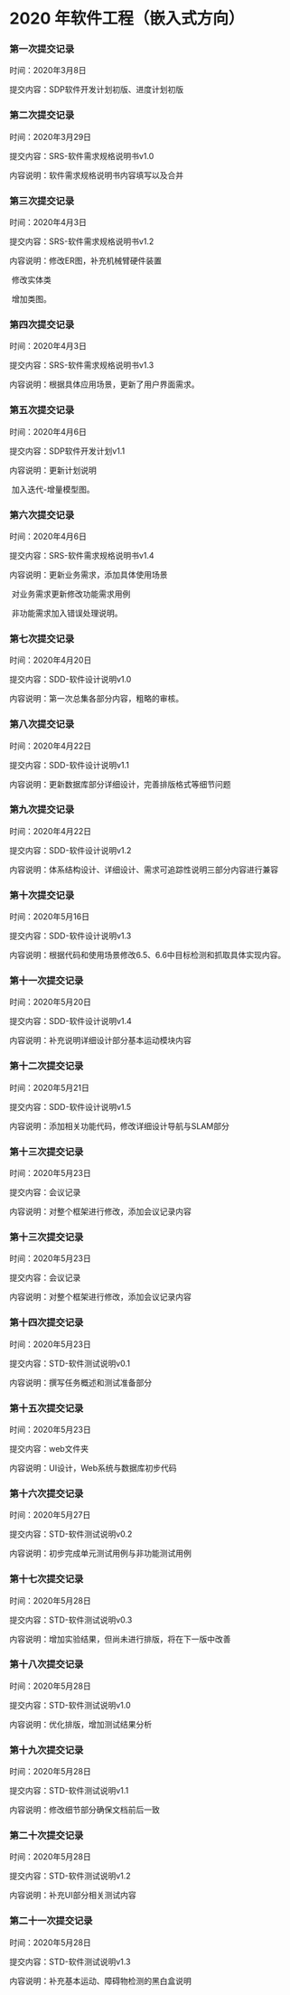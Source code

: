 # 2020 年软件工程（嵌入式方向）

### 第一次提交记录

时间：2020年3月8日

提交内容：SDP软件开发计划初版、进度计划初版

###

### 第二次提交记录

时间：2020年3月29日

提交内容：SRS-软件需求规格说明书v1.0

内容说明：软件需求规格说明书内容填写以及合并

### 

### 第三次提交记录

时间：2020年4月3日

提交内容：SRS-软件需求规格说明书v1.2

内容说明：修改ER图，补充机械臂硬件装置

​		修改实体类

​		增加类图。

###

### 第四次提交记录

时间：2020年4月3日

提交内容：SRS-软件需求规格说明书v1.3

内容说明：根据具体应用场景，更新了用户界面需求。

### 

### 第五次提交记录

时间：2020年4月6日

提交内容：SDP软件开发计划v1.1

内容说明：更新计划说明

​		加入迭代-增量模型图。

###

### 第六次提交记录

时间：2020年4月6日

提交内容：SRS-软件需求规格说明书v1.4

内容说明：更新业务需求，添加具体使用场景

​		对业务需求更新修改功能需求用例

​		非功能需求加入错误处理说明。

###

### 第七次提交记录

时间：2020年4月20日

提交内容：SDD-软件设计说明v1.0

内容说明：第一次总集各部分内容，粗略的审核。

###

### 第八次提交记录

时间：2020年4月22日

提交内容：SDD-软件设计说明v1.1

内容说明：更新数据库部分详细设计，完善排版格式等细节问题

###

### 第九次提交记录

时间：2020年4月22日

提交内容：SDD-软件设计说明v1.2

内容说明：体系结构设计、详细设计、需求可追踪性说明三部分内容进行兼容

###

### 第十次提交记录

时间：2020年5月16日

提交内容：SDD-软件设计说明v1.3

内容说明：根据代码和使用场景修改6.5、6.6中目标检测和抓取具体实现内容。

###

### 第十一次提交记录

时间：2020年5月20日

提交内容：SDD-软件设计说明v1.4

内容说明：补充说明详细设计部分基本运动模块内容

###

### 第十二次提交记录

时间：2020年5月21日

提交内容：SDD-软件设计说明v1.5

内容说明：添加相关功能代码，修改详细设计导航与SLAM部分

###

### 第十三次提交记录

时间：2020年5月23日

提交内容：会议记录

内容说明：对整个框架进行修改，添加会议记录内容

###

### 第十三次提交记录

时间：2020年5月23日

提交内容：会议记录

内容说明：对整个框架进行修改，添加会议记录内容

###

### 第十四次提交记录

时间：2020年5月23日

提交内容：STD-软件测试说明v0.1

内容说明：撰写任务概述和测试准备部分

###

### 第十五次提交记录

时间：2020年5月23日

提交内容：web文件夹

内容说明：UI设计，Web系统与数据库初步代码

###

### 第十六次提交记录

时间：2020年5月27日

提交内容：STD-软件测试说明v0.2

内容说明：初步完成单元测试用例与非功能测试用例

###

### 第十七次提交记录

时间：2020年5月28日

提交内容：STD-软件测试说明v0.3

内容说明：增加实验结果，但尚未进行排版，将在下一版中改善

###

### 第十八次提交记录

时间：2020年5月28日

提交内容：STD-软件测试说明v1.0

内容说明：优化排版，增加测试结果分析

###

### 第十九次提交记录

时间：2020年5月28日

提交内容：STD-软件测试说明v1.1

内容说明：修改细节部分确保文档前后一致

###

### 第二十次提交记录

时间：2020年5月28日

提交内容：STD-软件测试说明v1.2

内容说明：补充UI部分相关测试内容

###

### 第二十一次提交记录

时间：2020年5月28日

提交内容：STD-软件测试说明v1.3

内容说明：补充基本运动、障碍物检测的黑白盒说明

###